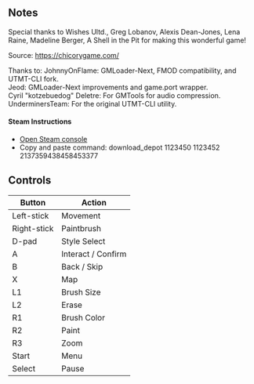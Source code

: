 ## Notes

Special thanks to Wishes Ultd., Greg Lobanov, Alexis Dean-Jones, Lena Raine, Madeline Berger, A Shell in the Pit for making this wonderful game!

Source: https://chicorygame.com/

Thanks to:
JohnnyOnFlame: GMLoader-Next, FMOD compatibility, and UTMT-CLI fork.  
Jeod: GMLoader-Next improvements and game.port wrapper.  
Cyril "kotzebuedog" Deletre: For GMTools for audio compression.  
UnderminersTeam: For the original UTMT-CLI utility.  

#### Steam Instructions
* [Open Steam console](steam://open/console)
* Copy and paste command: download_depot 1123450 1123452 2137359438458453377

## Controls

| Button | Action |
|--|--| 
|Left-stick|Movement|
|Right-stick|Paintbrush|
|D-pad |Style Select|
|A|Interact / Confirm|
|B|Back / Skip|
|X|Map|
|L1|Brush Size|
|L2|Erase|
|R1|Brush Color|
|R2|Paint|
|R3|Zoom|
|Start|Menu|
|Select|Pause|


